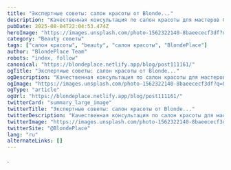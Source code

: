 ```yaml
---
title: "Экспертные советы: салон красоты от Blonde..."
description: "Качественная консультация по салон красоты для мастеров СПб. Сравнительный обзор лучших вариантов на рынке. Получите качественную поддержку от команды BlondePlace."
pubDate: 2025-08-04T22:04:53.474Z
heroImage: "https://images.unsplash.com/photo-1562322140-8baeececf3df?q=80&w=800&auto=format&fit=crop"
category: "Beauty советы"
tags: ["салон красоты", "beauty", "салон красоты", "BlondePlace"]
author: "BlondePlace Team"
robots: "index, follow"
canonical: "https://blondeplace.netlify.app/blog/post111161/"
ogTitle: "Экспертные советы: салон красоты от Blonde..."
ogDescription: "Качественная консультация по салон красоты для мастеров СПб. Сравнительный обзор лучших вариантов на рынке. Получите качественную поддержку от команды BlondePlace."
ogImage: "https://images.unsplash.com/photo-1562322140-8baeececf3df?q=80&w=800&auto=format&fit=crop"
ogType: "article"
ogUrl: "https://blondeplace.netlify.app/blog/post111161/"
twitterCard: "summary_large_image"
twitterTitle: "Экспертные советы: салон красоты от Blonde..."
twitterDescription: "Качественная консультация по салон красоты для мастеров СПб. Сравнительный обзор лучших вариантов на рынке. Получите качественную поддержку от команды BlondePlace."
twitterImage: "https://images.unsplash.com/photo-1562322140-8baeececf3df?q=80&w=800&auto=format&fit=crop"
twitterSite: "@BlondePlace"
lang: "ru"
alternateLinks: []
---
```


<script type="application/ld+json">
{
  "@context": "https://schema.org",
  "@type": "HowTo",
  "name": "Экспертные советы: салон красоты от Blonde...",
  "description": "Качественная консультация по салон красоты для мастеров СПб. Сравнительный обзор лучших вариантов на рынке. Получите качественную поддержку от команды BlondePlace.",
  "image": {
    "@type": "ImageObject",
    "url": "https://images.unsplash.com/photo-1562322140-8baeececf3df?q=80&w=800&auto=format&fit=crop"
  },
  "aggregateRating": {
    "@type": "AggregateRating",
    "ratingValue": "4.8",
    "reviewCount": 898,
    "bestRating": "5",
    "worstRating": "1"
  },
  "publisher": {
    "@type": "Organization",
    "name": "BlondePlace Beauty Blog",
    "logo": {
      "@type": "ImageObject",
      "url": "https://blondeplace.netlify.app/favicon.svg"
    }
  },
  "datePublished": "2025-08-04T22:04:53.474Z",
  "dateModified": "2025-08-04T22:04:53.474Z",
  "author": {
    "@type": "Person",
    "name": "Эксперт BlondePlace"
  },
  "mainEntityOfPage": {
    "@type": "WebPage",
    "@id": "https://blondeplace.netlify.app/blog/post111161/"
  }
}
</script>

.